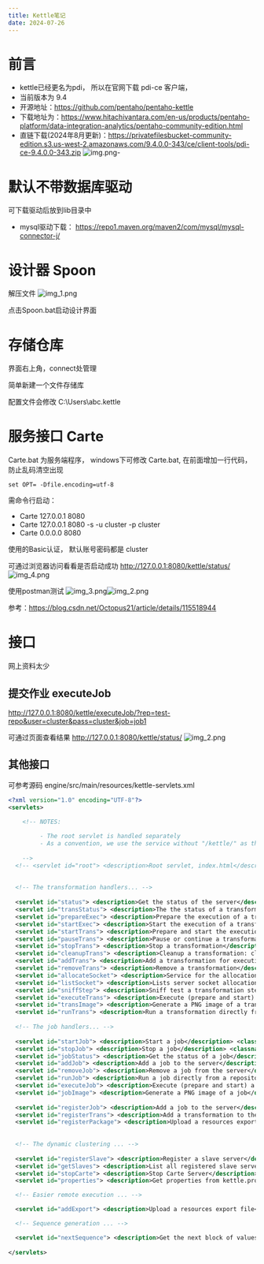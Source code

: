 ```yaml
---
title: Kettle笔记
date: 2024-07-26
---
```



# 前言
- kettle已经更名为pdi， 所以在官网下载 pdi-ce 客户端，
- 当前版本为 9.4
- 开源地址：https://github.com/pentaho/pentaho-kettle
- 下载地址为：https://www.hitachivantara.com/en-us/products/pentaho-platform/data-integration-analytics/pentaho-community-edition.html
- 直链下载(2024年8月更新)：https://privatefilesbucket-community-edition.s3.us-west-2.amazonaws.com/9.4.0.0-343/ce/client-tools/pdi-ce-9.4.0.0-343.zip
![img.png](img.png)-

# 默认不带数据库驱动
可下载驱动后放到lib目录中
- mysql驱动下载： https://repo1.maven.org/maven2/com/mysql/mysql-connector-j/


# 设计器 Spoon

解压文件
![img_1.png](img_1.png)

点击Spoon.bat启动设计界面

# 存储仓库
界面右上角，connect处管理

简单新建一个文件存储库

配置文件会修改 C:\Users\abc\.kettle

# 服务接口 Carte
Carte.bat 为服务端程序， windows下可修改 Carte.bat, 在前面增加一行代码，防止乱码清空出现
```
set OPT= -Dfile.encoding=utf-8
```
需命令行启动： 

- Carte 127.0.0.1 8080 
- Carte 127.0.0.1 8080 -s -u cluster -p cluster
- Carte 0.0.0.0 8080

使用的Basic认证， 默认账号密码都是 cluster

可通过浏览器访问看看是否启动成功
http://127.0.0.1:8080/kettle/status/
![img_4.png](img_4.png)


使用postman测试
![img_3.png](img_3.png)![img_2.png](img_2.png)


参考：https://blog.csdn.net/Octopus21/article/details/115518944


# 接口
网上资料太少

## 提交作业 executeJob


http://127.0.0.1:8080/kettle/executeJob/?rep=test-repo&user=cluster&pass=cluster&job=job1

可通过页面查看结果 http://127.0.0.1:8080/kettle/status/
![img_2.png](img_2.png)


## 其他接口
可参考源码 engine/src/main/resources/kettle-servlets.xml

```xml
<?xml version="1.0" encoding="UTF-8"?>
<servlets>

    <!-- NOTES:
    
         - The root servlet is handled separately
         - As a convention, we use the service without "/kettle/" as the id of the plugin
    
    --> 
  <!-- <servlet id="root"> <description>Root servlet, index.html</description> <classname>org.pentaho.di.www.GetRootServlet</classname> </servlet>  -->
  
  
  <!-- The transformation handlers... -->
  
  <servlet id="status"> <description>Get the status of the server</description> <classname>org.pentaho.di.www.GetStatusServlet</classname> </servlet>
  <servlet id="transStatus"> <description>The the status of a transformation</description> <classname>org.pentaho.di.www.GetTransStatusServlet</classname> </servlet>
  <servlet id="prepareExec"> <description>Prepare the execution of a transformation</description> <classname>org.pentaho.di.www.PrepareExecutionTransServlet</classname> </servlet>
  <servlet id="startExec"> <description>Start the execution of a transformation</description> <classname>org.pentaho.di.www.StartExecutionTransServlet</classname> </servlet>
  <servlet id="startTrans"> <description>Prepare and start the execution of a transformation</description> <classname>org.pentaho.di.www.StartTransServlet</classname> </servlet>
  <servlet id="pauseTrans"> <description>Pause or continue a transformation</description> <classname>org.pentaho.di.www.PauseTransServlet</classname> </servlet>
  <servlet id="stopTrans"> <description>Stop a transformation</description> <classname>org.pentaho.di.www.StopTransServlet</classname> </servlet>
  <servlet id="cleanupTrans"> <description>Cleanup a transformation: close remote sockets, ...</description> <classname>org.pentaho.di.www.CleanupTransServlet</classname> </servlet>
  <servlet id="addTrans"> <description>Add a transformation for execution</description> <classname>org.pentaho.di.www.AddTransServlet</classname> </servlet>
  <servlet id="removeTrans"> <description>Remove a transformation</description> <classname>org.pentaho.di.www.RemoveTransServlet</classname> </servlet>
  <servlet id="allocateSocket"> <description>Service for the allocation of server sockets</description> <classname>org.pentaho.di.www.AllocateServerSocketServlet</classname> </servlet>
  <servlet id="listSocket"> <description>Lists server socket allocation information</description> <classname>org.pentaho.di.www.ListServerSocketServlet</classname> </servlet>
  <servlet id="sniffStep"> <description>Sniff test a transformation step</description> <classname>org.pentaho.di.www.SniffStepServlet</classname> </servlet>
  <servlet id="executeTrans"> <description>Execute (prepare and start) a specific transformation and pass output to the servlet</description> <classname>org.pentaho.di.www.ExecuteTransServlet</classname> </servlet>
  <servlet id="transImage"> <description>Generate a PNG image of a transformation</description> <classname>org.pentaho.di.www.GetTransImageServlet</classname> </servlet>
  <servlet id="runTrans"> <description>Run a transformation directly from a repository</description> <classname>org.pentaho.di.www.RunTransServlet</classname> </servlet>
  
  <!-- The job handlers... -->
  
  <servlet id="startJob"> <description>Start a job</description> <classname>org.pentaho.di.www.StartJobServlet</classname> </servlet>
  <servlet id="stopJob"> <description>Stop a job</description> <classname>org.pentaho.di.www.StopJobServlet</classname> </servlet>
  <servlet id="jobStatus"> <description>Get the status of a job</description> <classname>org.pentaho.di.www.GetJobStatusServlet</classname> </servlet>
  <servlet id="addJob"> <description>Add a job to the server</description> <classname>org.pentaho.di.www.AddJobServlet</classname> </servlet>
  <servlet id="removeJob"> <description>Remove a job from the server</description> <classname>org.pentaho.di.www.RemoveJobServlet</classname> </servlet>
  <servlet id="runJob"> <description>Run a job directly from a repository</description> <classname>org.pentaho.di.www.RunJobServlet</classname> </servlet>
  <servlet id="executeJob"> <description>Execute (prepare and start) a specific job</description> <classname>org.pentaho.di.www.ExecuteJobServlet</classname> </servlet>
  <servlet id="jobImage"> <description>Generate a PNG image of a job</description> <classname>org.pentaho.di.www.GetJobImageServlet</classname> </servlet>
  
  <servlet id="registerJob"> <description>Add a job to the server</description> <classname>org.pentaho.di.www.RegisterJobServlet</classname> </servlet>
  <servlet id="registerTrans"> <description>Add a transformation to the server</description> <classname>org.pentaho.di.www.RegisterTransServlet</classname> </servlet>
  <servlet id="registerPackage"> <description>Upload a resources export file</description> <classname>org.pentaho.di.www.RegisterPackageServlet</classname> </servlet>
  
  
  <!-- The dynamic clustering ... -->
  
  <servlet id="registerSlave"> <description>Register a slave server</description> <classname>org.pentaho.di.www.RegisterSlaveServlet</classname> </servlet>
  <servlet id="getSlaves"> <description>List all registered slave servers</description> <classname>org.pentaho.di.www.GetSlavesServlet</classname> </servlet>
  <servlet id="stopCarte"> <description>Stop Carte Server</description> <classname>org.pentaho.di.www.StopCarteServlet</classname> </servlet>
  <servlet id="properties"> <description>Get properties from kettle.properties</description> <classname>org.pentaho.di.www.GetPropertiesServlet</classname> </servlet>

  <!-- Easier remote execution ... -->

  <servlet id="addExport"> <description>Upload a resources export file</description> <classname>org.pentaho.di.www.AddExportServlet</classname> </servlet>

  <!-- Sequence generation ... -->

  <servlet id="nextSequence"> <description>Get the next block of values for a sequence</description> <classname>org.pentaho.di.www.NextSequenceValueServlet</classname> </servlet>
  
</servlets>



```

